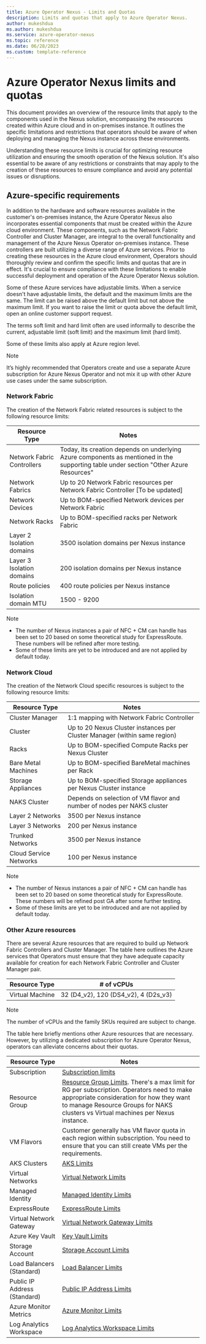 ```yaml
---
title: Azure Operator Nexus - Limits and Quotas
description: Limits and quotas that apply to Azure Operator Nexus.
author: mukeshdua
ms.author: mukeshdua
ms.service: azure-operator-nexus
ms.topic: reference
ms.date: 06/28/2023
ms.custom: template-reference
---
```


# Azure Operator Nexus limits and quotas

This document provides an overview of the resource limits that apply to the components used in the Nexus solution, encompassing the resources created within Azure cloud and in on-premises instance. It outlines the specific limitations and restrictions that operators should be aware of when deploying and managing the Nexus instance across these environments.

Understanding these resource limits is crucial for optimizing resource utilization and ensuring the smooth operation of the Nexus solution. It's also essential to be aware of any restrictions or constraints that may apply to the creation of these resources to ensure compliance and avoid any potential issues or disruptions.

## Azure-specific requirements

In addition to the hardware and software resources available in the customer's on-premises instance, the Azure Operator Nexus also incorporates essential components that must be created within the Azure cloud environment. These components, such as the Network Fabric Controller and Cluster Manager, are integral to the overall functionality and management of the Azure Nexus Operator on-premises instance. These controllers are built utilizing a diverse range of Azure services. Prior to creating these resources in the Azure cloud environment, Operators should thoroughly review and confirm the specific limits and quotas that are in effect. It's crucial to ensure compliance with these limitations to enable successful deployment and operation of the Azure Operator Nexus solution.

Some of these Azure services have adjustable limits. When a service doesn't have adjustable limits, the default and the maximum limits are the same. The limit can be raised above the default limit but not above the maximum limit. If you want to raise the limit or quota above the default limit, open an online customer support request.

The terms soft limit and hard limit often are used informally to describe the current, adjustable limit (soft limit) and the maximum limit (hard limit).

Some of these limits also apply at Azure region level.

> [!NOTE]
> It’s highly recommended that Operators create and use a separate Azure subscription for Azure Nexus Operator and not mix it up with other Azure use cases under the same subscription.

### Network Fabric

The creation of the Network Fabric related resources is subject to the following resource limits:

| Resource Type               | Notes |
| --------------------------- | -------------------------|
| Network Fabric Controllers  | Today, its creation depends on underlying Azure components as mentioned in the supporting table under section "Other Azure Resources" |
| Network Fabrics             | Up to 20 Network Fabric resources per Network Fabric Controller [To be updated] |
| Network Devices             | Up to BOM-specified Network devices per Network Fabric |
| Network Racks               | Up to BOM-specified racks per Network Fabric |
| Layer 2 Isolation domains   | 3500 isolation domains per Nexus instance |
| Layer 3 Isolation domains   | 200 isolation domains per Nexus instance |
| Route policies              | 400 route policies per Nexus instance |
| Isolation domain MTU | 1500 - 9200 |

> [!NOTE]
> * The number of Nexus instances a pair of NFC + CM can handle has been set to 20 based on some theoretical study for ExpressRoute. These numbers will be refined after more testing. 
> * Some of these limits are yet to be introduced and are not applied by default today.

### Network Cloud
The creation of the Network Cloud specific resources is subject to the following resource limits:

| Resource Type               | Notes |
| --------------------------- | -------------------------|
| Cluster Manager             |	1:1 mapping with Network Fabric Controller |
| Cluster                     |	Up to 20 Nexus Cluster instances per Cluster Manager (within same region) |
| Racks                       |	Up to BOM-specified Compute Racks per Nexus Cluster |
| Bare Metal Machines         |	Up to BOM-specified BareMetal machines per Rack |
| Storage Appliances          |	Up to BOM-specified Storage appliances per Nexus Cluster instance |
| NAKS Cluster                |	Depends on selection of VM flavor and number of nodes per NAKS cluster |
| Layer 2 Networks            | 3500 per Nexus instance |
| Layer 3 Networks            | 200 per Nexus instance |
| Trunked Networks            | 3500 per Nexus instance |
| Cloud Service Networks      |	100 per Nexus instance |

> [!NOTE]
> * The number of Nexus instances a pair of NFC + CM can handle has been set to 20 based on some theoretical study for ExpressRoute. These numbers will be refined post GA after some further testing. 
> * Some of these limits are yet to be introduced and are not applied by default today.

### Other Azure resources
There are several Azure resources that are required to build up Network Fabric Controllers and Cluster Manager. The table here outlines the Azure services that Operators must ensure that they have adequate capacity available for creation for each Network Fabric Controller and Cluster Manager pair.

| Resource Type	              | # of vCPUs |
| --------------------------- | -------------------------|
| Virtual Machine             |	32 (D4_v2), 120 (DS4_v2), 4 (D2s_v3) |

> [!NOTE]
> The number of vCPUs and the family SKUs required are subject to change.

The table here briefly mentions other Azure resources that are necessary. However, by utilizing a dedicated subscription for Azure Operator Nexus, operators can alleviate concerns about their quotas.

| Resource Type                | Notes |
| ---------------------------- | -------------------------|
| Subscription	               | [Subscription limits](../azure-resource-manager/management/azure-subscription-service-limits.md) |
| Resource Group               | [Resource Group Limits](../azure-resource-manager/management/azure-subscription-service-limits.md#resource-group-limits). There's a max limit for RG per subscription. Operators need to make appropriate consideration for how they want to manage Resource Groups for NAKS clusters vs Virtual machines per Nexus instance. |
| VM Flavors	               | Customer generally has VM flavor quota in each region within subscription. You need to ensure that you can still create VMs per the requirements. |
| AKS Clusters	               | [AKS Limits](../azure-resource-manager/management/azure-subscription-service-limits.md#azure-kubernetes-service-limits) |
| Virtual Networks	           | [Virtual Network Limits](../azure-resource-manager/management/azure-subscription-service-limits.md#azure-resource-manager-virtual-networking-limits) |
| Managed Identity             | [Managed Identity Limits](../azure-resource-manager/management/azure-subscription-service-limits.md#managed-identity-limits) |
| ExpressRoute                 | [ExpressRoute Limits](../azure-resource-manager/management/azure-subscription-service-limits.md#expressroute-limits) |
| Virtual Network Gateway	   | [Virtual Network Gateway Limits](../azure-resource-manager/management/azure-subscription-service-limits.md#azure-resource-manager-virtual-networking-limits) |
| Azure Key Vault	           | [Key Vault Limits](../azure-resource-manager/management/azure-subscription-service-limits.md#key-vault-limits) |
| Storage Account	           | [Storage Account Limits](../azure-resource-manager/management/azure-subscription-service-limits.md#standard-storage-account-limits) |
| Load Balancers (Standard)	   | [Load Balancer Limits](../azure-resource-manager/management/azure-subscription-service-limits.md#load-balancer) |
| Public IP Address (Standard) | [Public IP Address Limits](../azure-resource-manager/management/azure-subscription-service-limits.md#publicip-address) |
| Azure Monitor Metrics	       | [Azure Monitor Limits](../azure-resource-manager/management/azure-subscription-service-limits.md#azure-monitor-limits) |
| Log Analytics Workspace	   | [Log Analytics Workspace Limits](../azure-monitor/service-limits.md#log-analytics-workspaces) |